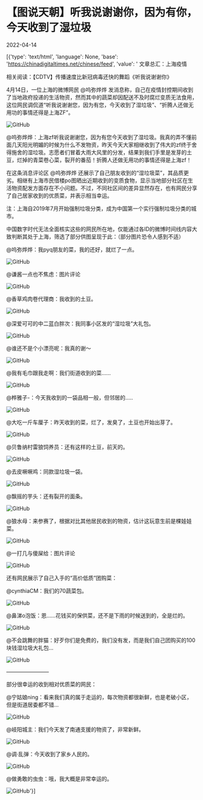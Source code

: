 # 【图说天朝】听我说谢谢你，因为有你，今天收到了湿垃圾

2022-04-14

[{'type': 'text/html', 'language': None, 'base': 'https://chinadigitaltimes.net/chinese/feed', 'value': ' 文章总汇：上海疫情

相关阅读：【CDTV】传播速度比新冠病毒还快的舞蹈《听我说谢谢你》

4月14日，一位上海的微博网民 @呜弥烨烨 发消息称，自己在疫情封控期间收到了当地政府投递的生活物资，然而其中的蔬菜却因配送不及时腐烂变质无法食用，这位网民调侃道“听我说谢谢您，因为有您，今天收到了湿垃圾”、“折腾人还做无用功的事情还得是上海ZF”。

![GitHub](https://chinadigitaltimes.net/chinese/files/2022/04/image-1649949774098.png)



@呜弥烨烨：上海zf听我说谢谢您，因为有您今天收到了湿垃圾。我真的弄不懂前面几天阳光明媚的时候为什么不发物资，昨天今天大家相继收到了伟大的zf终于舍得施舍的湿垃圾。志愿者们冒着大雨大风里的分发，结果到我们手里是发芽的土豆，烂掉的青菜卷心菜，裂开的番茄！折腾人还做无用功的事情还得是上海zf！



在这条消息评论区 @呜弥烨烨 还展示了自己朋友收到的“湿垃圾菜”，其品质更劣。相继有上海市民借楼po图晒出近期收到的变质食物，显示当地部分社区在生活物资配发方面存在不小问题。不过，不同社区间的差异显然存在，也有网民分享了自己居家收到的优质菜，并表示相当幸运。



注：上海自2019年7月开始强制垃圾分类，成为中国第一个实行强制垃圾分类的城市。



中国数字时代无法全面核实这些的网民所在地，仅能通过各ID的微博时间线内容大致判断其处于上海，筛选了部分供图呈现于此：（部分图片恐令人感到不适）

@呜弥烨烨：我pyq朋友的菜，我的还好，就烂了一点。

![GitHub](https://chinadigitaltimes.net/chinese/files/2022/04/image-1649945412487.png)

@谦酱一点也不焦虑：图片评论

![GitHub](https://chinadigitaltimes.net/chinese/files/2022/04/image-1649946593417.png)

@香草鸡肉卷代理商：我收到的土豆。

![GitHub](https://chinadigitaltimes.net/chinese/files/2022/04/image-1649946891383.png)

@深爱可可的中二蓝白胖次：我同事小区发的“湿垃圾”大礼包。

![GitHub](https://chinadigitaltimes.net/chinese/files/2022/04/image-1649946972715.png)

@谁还不是个小漂亮呢：我真的谢～

![GitHub](https://chinadigitaltimes.net/chinese/files/2022/04/image-1649947116028.png)

@我有毛巾跟我走啊：我们街道收到的菜……

![GitHub](https://chinadigitaltimes.net/chinese/files/2022/04/image-1649947065667.png)

@桦雅子-：今天我收到的一袋品相一般，但邻居的&#8230;..

![GitHub](https://chinadigitaltimes.net/chinese/files/2022/04/image-1649947545589.png)

@大吃一斤车厘子：昨天收到的菜，烂了，发臭了，土豆也开始出芽了。

![GitHub](https://chinadigitaltimes.net/chinese/files/2022/04/image-1649947584246.png)

@贝鲁纳村雷狼饲养员：还有这样的土豆，前天的。

![GitHub](https://chinadigitaltimes.net/chinese/files/2022/04/image-1649947620169.png)

@去皮噘噘鸡：同款湿垃圾一袋。

![GitHub](https://chinadigitaltimes.net/chinese/files/2022/04/image-1649947654071.png)

@飘摇的芋头：还有裂开的面条。

![GitHub](https://chinadigitaltimes.net/chinese/files/2022/04/image-1649947683093.png)

@狼水母：来参赛了，根据对比其他居民收到的物资，估计这玩意生前是棵娃娃菜。

![GitHub](https://chinadigitaltimes.net/chinese/files/2022/04/image-1649947712883.png)

@一打几与傻屎给：图片评论

![GitHub](https://chinadigitaltimes.net/chinese/files/2022/04/image-1649947847391.png)

还有网民展示了自己入手的“高价低质”团购菜：

@cynthiaCM：我们的70蔬菜包。

![GitHub](https://chinadigitaltimes.net/chinese/files/2022/04/image-1649946670797.png)

@鼻涕o泡饭：恩&#8230;&#8230;花钱买的保供菜，还不是下雨的时候送到的，全是烂的。

![GitHub](https://chinadigitaltimes.net/chinese/files/2022/04/image-1649948961825.png)

@不会跳舞的胖猫：好歹你们是免费的，我们没有发，而是我们自己团购买的100块钱湿垃圾大礼包… 

![GitHub](https://chinadigitaltimes.net/chinese/files/2022/04/image-1649946941440.png)

————————

部分很幸运的收到相对优质菜的网民：

@宁姑娘ning：看来我们真的属于走运的，每次物资都很新鲜，也是老破小区，但是街道居委都不错&#8230;

![GitHub](https://chinadigitaltimes.net/chinese/files/2022/04/image-1649946753234.png)

@岐阳城主：我们今天发了南通支援的物资了，非常新鲜。

![GitHub](https://chinadigitaltimes.net/chinese/files/2022/04/image-1649947029753.png)

@调·乱弹：今天收到了家乡人民的。

![GitHub](https://chinadigitaltimes.net/chinese/files/2022/04/image-1649947754204.png)

@做勇敢的虫虫：哦，我大概是非常幸运的。

![GitHub](https://chinadigitaltimes.net/chinese/files/2022/04/image-1649947188129.png)'}]